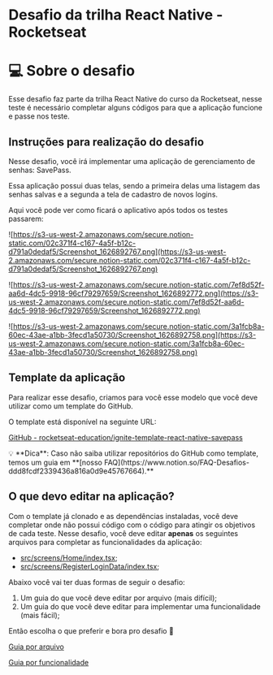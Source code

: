# Desafio da trilha React Native - Rocketseat

# 💻 Sobre o desafio

Esse desafio faz parte da trilha React Native do curso da Rocketseat, nesse teste é necessário completar alguns códigos para que a aplicação funcione e passe nos teste.

## Instruções para realização do desafio

Nesse desafio, você irá implementar uma aplicação de gerenciamento de senhas: SavePass.

Essa aplicação possui duas telas, sendo a primeira delas uma listagem das senhas salvas e a segunda a tela de cadastro de novos logins.

Aqui você pode ver como ficará o aplicativo após todos os testes passarem: 

![https://s3-us-west-2.amazonaws.com/secure.notion-static.com/02c371f4-c167-4a5f-b12c-d791a0dedaf5/Screenshot_1626892767.png](https://s3-us-west-2.amazonaws.com/secure.notion-static.com/02c371f4-c167-4a5f-b12c-d791a0dedaf5/Screenshot_1626892767.png)

![https://s3-us-west-2.amazonaws.com/secure.notion-static.com/7ef8d52f-aa6d-4dc5-9918-96cf79297659/Screenshot_1626892772.png](https://s3-us-west-2.amazonaws.com/secure.notion-static.com/7ef8d52f-aa6d-4dc5-9918-96cf79297659/Screenshot_1626892772.png)

![https://s3-us-west-2.amazonaws.com/secure.notion-static.com/3a1fcb8a-60ec-43ae-a1bb-3fecd1a50730/Screenshot_1626892758.png](https://s3-us-west-2.amazonaws.com/secure.notion-static.com/3a1fcb8a-60ec-43ae-a1bb-3fecd1a50730/Screenshot_1626892758.png)

## Template da aplicação

Para realizar esse desafio, criamos para você esse modelo que você deve utilizar como um template do GitHub.

O template está disponível na seguinte URL: 

[GitHub - rocketseat-education/ignite-template-react-native-savepass](https://github.com/rocketseat-education/ignite-template-react-native-savepass)

<aside>
💡 **Dica**: Caso não saiba utilizar repositórios do GitHub como template, temos um guia em **[nosso FAQ](https://www.notion.so/FAQ-Desafios-ddd8fcdf2339436a816a0d9e45767664).**

</aside>

## O que devo editar na aplicação?

Com o template já clonado e as dependências instaladas, você deve completar onde não possui código com o código para atingir os objetivos de cada teste. Nesse desafio, você deve editar **apenas** os seguintes arquivos para completar as funcionalidades da aplicação:

- [src/screens/Home/index.tsx](https://github.com/rocketseat-education/ignite-template-react-native-savepass/blob/main/src/screens/Home/index.tsx);
- [src/screens/RegisterLoginData/index.tsx](https://github.com/rocketseat-education/ignite-template-react-native-savepass/blob/main/src/screens/RegisterLoginData/index.tsx);

Abaixo você vai ter duas formas de seguir o desafio:

1. Um guia do que você deve editar por arquivo (mais difícil);
2. Um guia do que você deve editar para implementar uma funcionalidade (mais fácil);

Então escolha o que preferir e bora pro desafio 🚀

[Guia por arquivo](https://www.notion.so/Guia-por-arquivo-f9874740fac44f28bd87563d275f1cd2)

[Guia por funcionalidade](https://www.notion.so/Guia-por-funcionalidade-8f162be6c6094c36951d357e959d333a)